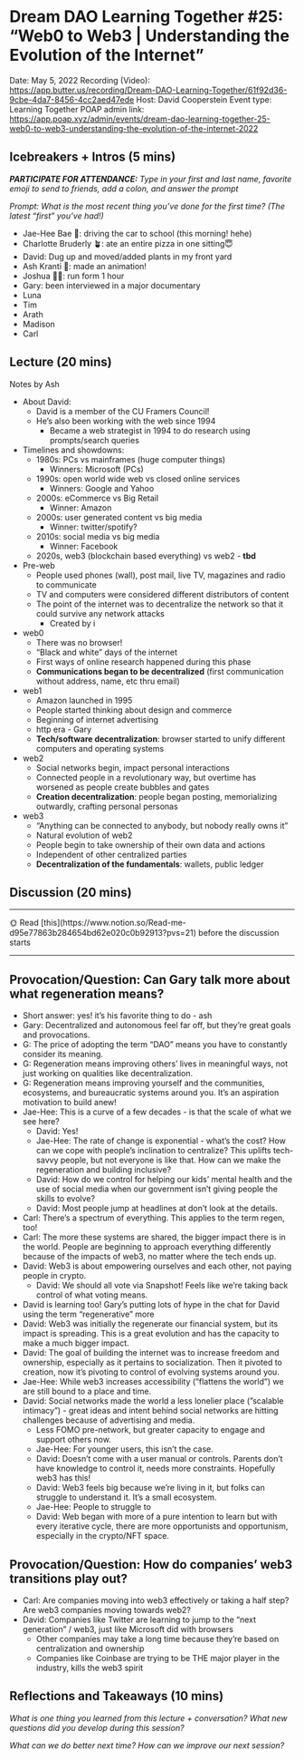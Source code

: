 # Dream DAO Learning Together #25: “Web0 to Web3 | Understanding the Evolution of the Internet”

Date: May 5, 2022
Recording (Video): https://app.butter.us/recording/Dream-DAO-Learning-Together/61f92d36-9cbe-4da7-8456-4cc2aed47ede
Host: David Cooperstein
Event type: Learning Together
POAP admin link: https://app.poap.xyz/admin/events/dream-dao-learning-together-25-web0-to-web3-understanding-the-evolution-of-the-internet-2022

## Icebreakers + Intros (5 mins)

***PARTICIPATE FOR ATTENDANCE:** Type in your first and last name, favorite emoji to send to friends, add a colon, and answer the prompt*

*Prompt: What is the most recent thing you’ve done for the first time?  (The latest “first” you’ve had!)*

- Jae-Hee Bae 🦧: driving the car to school (this morning! hehe)
- Charlotte Bruderly 🪴: ate an entire pizza in one sitting😇
- David: Dug up and moved/added plants in my front yard
- Ash Kranti 🌱: made an animation!
- Joshua ✌🏻: run form 1 hour
- Gary: been interviewed in a major documentary
- Luna
- Tim
- Arath
- Madison
- Carl

## Lecture (20 mins)

Notes by Ash

- About David:
    - David is a member of the CU Framers Council!
    - He’s also been working with the web since 1994
        - Became a web strategist in 1994 to do research using prompts/search queries
- Timelines and showdowns:
    - 1980s: PCs vs mainframes (huge computer things)
        - Winners: Microsoft (PCs)
    - 1990s: open world wide web vs closed online services
        - Winners: Google and Yahoo
    - 2000s: eCommerce vs Big Retail
        - Winner: Amazon
    - 2000s: user generated content vs big media
        - Winner: twitter/spotify?
    - 2010s: social media vs big media
        - Winner: Facebook
    - 2020s, web3 (blockchain based everything) vs web2 - **tbd**
- Pre-web
    - People used phones (wall), post mail, live TV, magazines and radio to communicate
    - TV and computers were considered different distributors of content
    - The point of the internet was to decentralize the network so that it could survive any network attacks
        - Created by i
- web0
    - There was no browser!
    - “Black and white” days of the internet
    - First ways of online research happened during this phase
    - **Communications began to be decentralized** (first communication without address, name, etc thru email)
- web1
    - Amazon launched in 1995
    - People started thinking about design and commerce
    - Beginning of internet advertising
    - http era - Gary
    - **Tech/software decentralization**: browser started to unify different computers and operating systems
- web2
    - Social networks begin, impact personal interactions
    - Connected people in a revolutionary way, but overtime has worsened as people create bubbles and gates
    - **Creation decentralization**: people began posting, memorializing outwardly, crafting personal personas
- web3
    - “Anything can be connected to anybody, but nobody really owns it”
    - Natural evolution of web2
    - People begin to take ownership of their own data and actions
    - Independent of other centralized parties
    - **Decentralization of the fundamentals**: wallets, public ledger

## Discussion (20 mins)

---

<aside>
🌞 Read [this](https://www.notion.so/Read-me-d95e77863b284654bd62e020c0b92913?pvs=21) before the discussion starts

</aside>

---

## Provocation/Question: Can Gary talk more about what regeneration means?

- Short answer: yes! it’s his favorite thing to do - ash
- Gary: Decentralized and autonomous feel far off, but they’re great goals and provocations.
- G: The price of adopting the term “DAO” means you have to constantly consider its meaning.
- G: Regeneration means improving others’ lives in meaningful ways, not just working on qualities like decentralization.
- G: Regeneration means improving yourself and the communities, ecosystems, and bureaucratic systems around you. It’s an aspiration motivation to build anew!
- Jae-Hee: This is a curve of a few decades - is that the scale of what we see here?
    - David: Yes!
    - Jae-Hee: The rate of change is exponential - what’s the cost? How can we cope with people’s inclination to centralize? This uplifts tech-savvy people, but not everyone is like that. How can we make the regeneration and building inclusive?
    - David: How do we control for helping our kids’ mental health and the use of social media when our government isn’t giving people the skills to evolve?
    - David: Most people jump at headlines at don’t look at the details.
- Carl: There’s a spectrum of everything. This applies to the term regen, too!
- Carl: The more these systems are shared, the bigger impact there is in the world. People are beginning to approach everything differently because of the impacts of web3, no matter where the tech ends up.
- David: Web3 is about empowering ourselves and each other, not paying people in crypto.
    - David: We should all vote via Snapshot! Feels like we’re taking back control of what voting means.
- David is learning too! Gary’s putting lots of hype in the chat for David using the term “regenerative” more
- David: Web3 was initially the regenerate our financial system, but its impact is spreading. This is a great evolution and has the capacity to make a much bigger impact.
- David: The goal of building the internet was to increase freedom and ownership, especially as it pertains to socialization. Then it pivoted to creation, now it’s pivoting to control of evolving systems around you.
- Jae-Hee: While web3 increases accessibility (”flattens the world”) we are still bound to a place and time.
- David: Social networks made the world a less lonelier place (”scalable intimacy”) - great ideas and intent behind social networks are hitting challenges because of advertising and media.
    - Less FOMO pre-network, but greater capacity to engage and support others now.
    - Jae-Hee: For younger users, this isn’t the case.
    - David: Doesn’t come with a user manual or controls. Parents don’t have knowledge to control it, needs more constraints. Hopefully web3 has this!
    - David: Web3 feels big because we’re living in it, but folks can struggle to understand it. It’s a small ecosystem.
    - Jae-Hee: People to struggle to
    - David: Web began with more of a pure intention to learn but with every iterative cycle, there are more opportunists and opportunism, especially in the crypto/NFT space.

## Provocation/Question: How do companies’ web3 transitions play out?

- Carl: Are companies moving into web3 effectively or taking a half step? Are web3 companies moving towards web2?
- David: Companies like Twitter are learning to jump to the “next generation” / web3, just like Microsoft did with browsers
    - Other companies may take a long time because they’re based on centralization and ownership
    - Companies like Coinbase are trying to be THE major player in the industry, kills the web3 spirit

## Reflections and Takeaways (10 mins)

*What is one thing you learned from this lecture + conversation? What new questions did you develop during this session?*

*What can we do better next time? How can we improve our next session?*